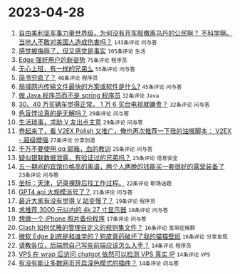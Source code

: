 # 2023-04-28

1. [自由美利坚军事力量世界级，为何没有开军舰撤离乌丹的公民啊？ 不科学啊。 当地人不敢对美国人造成伤害吗？](https://www.v2ex.com/t/936137) `143条评论` `问与答`
1. [感觉被侮辱了，但又感觉是事实](https://www.v2ex.com/t/936199) `105条评论` `生活`
1. [Edge 强奸用户的新姿势](https://www.v2ex.com/t/936115) `75条评论` `程序员`
1. [无心上班，有一样的兄弟么](https://www.v2ex.com/t/936128) `55条评论` `问与答`
1. [简书穷疯了？](https://www.v2ex.com/t/936119) `46条评论` `程序员`
1. [局域网内传输文件最快的方案或软件是什么?](https://www.v2ex.com/t/936118) `45条评论` `问与答`
1. [做 Java 程序员而不是 spring 程序员](https://www.v2ex.com/t/936181) `32条评论` `Java`
1. [30、40 万买辆车觉得正常， 1 万 6 买台电视就嫌贵？](https://www.v2ex.com/t/936107) `32条评论` `问与答`
1. [色盲悖论真的是无解吗？](https://www.v2ex.com/t/936217) `29条评论` `问与答`
1. [生活琐事，求助 V 友出点主意](https://www.v2ex.com/t/936139) `29条评论` `问与答`
1. [卷起来了，看 V2EX Polish 又推广，俺也再次推荐一下我的油猴脚本： V2EX - 超级增强](https://www.v2ex.com/t/936203) `27条评论` `分享创造`
1. [千万不要使用 qq 邮箱，血的教训](https://www.v2ex.com/t/936208) `25条评论` `问与答`
1. [疑似银联数据泄露，有验证过的兄弟吗？](https://www.v2ex.com/t/936190) `25条评论` `信息安全`
1. [五一期间的宾馆价格高的离谱，两个人两晚的钱能买一套很好的露营装备了](https://www.v2ex.com/t/936157) `23条评论` `问与答`
1. [坐标：天津，记录裸辞后找工作过程。](https://www.v2ex.com/t/936098) `22条评论` `职场话题`
1. [GPT4 api 大规模派号了？](https://www.v2ex.com/t/936099) `21条评论` `问与答`
1. [最近大家有没有觉得 V 站变慢了？](https://www.v2ex.com/t/936171) `19条评论` `程序员`
1. [求推荐 3000 元以内的 4k 27 寸显示器](https://www.v2ex.com/t/936200) `18条评论` `问与答`
1. [想做一个 iPhone 照片备份程序](https://www.v2ex.com/t/936206) `17条评论` `问与答`
1. [Clash 如何优雅的管理自定义的规则集文件？](https://www.v2ex.com/t/936177) `16条评论` `宽带症候群`
1. [微软 Edge 到底是和谁学的？狗皮膏药破坏了我的猫猫壁纸](https://www.v2ex.com/t/936173) `16条评论` `分享发现`
1. [请教各位，后端想自己写些前端应该怎么入手？](https://www.v2ex.com/t/936225) `14条评论` `程序员`
1. [VPS 在 wrap 后访问 chatgpt 依然可以检测 VPS 真实 IP](https://www.v2ex.com/t/936155) `14条评论` `VPS`
1. [有没有能让多数网页开启深色模式的插件？](https://www.v2ex.com/t/936143) `14条评论` `问与答`
